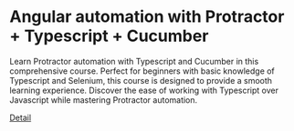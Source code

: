 # Angular automation with Protractor + Typescript + Cucumber

Learn Protractor automation with Typescript and Cucumber in this comprehensive course. Perfect for beginners with basic knowledge of Typescript and Selenium, this course is designed to provide a smooth learning experience. Discover the ease of working with Typescript over Javascript while mastering Protractor automation. 

[Detail](https://eduitfree.com/courses/angular-automation-with-protractor-typescript-cucumber)